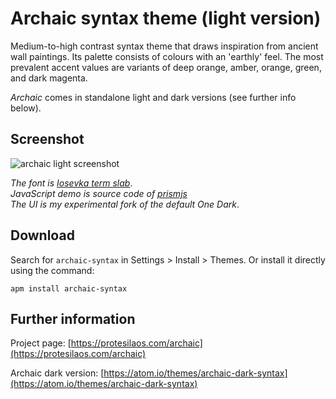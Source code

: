 # Archaic syntax theme (light version)

Medium-to-high contrast syntax theme that draws inspiration from ancient wall paintings. Its palette consists of colours with an 'earthly' feel. The most prevalent accent values are variants of deep orange, amber, orange, green, and dark magenta.

*Archaic* comes in standalone light and dark versions (see further info below).

## Screenshot

![archaic light screenshot](https://raw.githubusercontent.com/protesilaos/prot16/master/archaic/img/archaic_light_sample.png)

*The font is [Iosevka term slab](https://github.com/be5invis/Iosevka)*.  
*JavaScript demo is source code of [prismjs](http://prismjs.com/)*  
*The UI is my experimental fork of the default One Dark*.

## Download

Search for `archaic-syntax` in Settings > Install > Themes. Or install it directly using the command:

```shell
apm install archaic-syntax
```

## Further information

Project page: [https://protesilaos.com/archaic](https://protesilaos.com/archaic)

Archaic dark version: [https://atom.io/themes/archaic-dark-syntax](https://atom.io/themes/archaic-dark-syntax)
